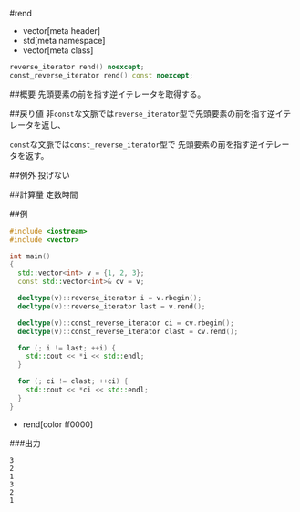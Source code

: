 #rend
* vector[meta header]
* std[meta namespace]
* vector[meta class]

```cpp
reverse_iterator rend() noexcept;
const_reverse_iterator rend() const noexcept;
```

##概要
先頭要素の前を指す逆イテレータを取得する。


##戻り値
非`const`な文脈では`reverse_iterator`型で先頭要素の前を指す逆イテレータを返し、

`const`な文脈では`const_reverse_iterator`型で 先頭要素の前を指す逆イテレータを返す。


##例外
投げない


##計算量
定数時間


##例
```cpp
#include <iostream>
#include <vector>

int main()
{
  std::vector<int> v = {1, 2, 3};
  const std::vector<int>& cv = v;

  decltype(v)::reverse_iterator i = v.rbegin();
  decltype(v)::reverse_iterator last = v.rend();

  decltype(v)::const_reverse_iterator ci = cv.rbegin();
  decltype(v)::const_reverse_iterator clast = cv.rend();

  for (; i != last; ++i) {
    std::cout << *i << std::endl;
  }

  for (; ci != clast; ++ci) {
    std::cout << *ci << std::endl;
  }
}
```
* rend[color ff0000]

###出力
```
3
2
1
3
2
1
```


